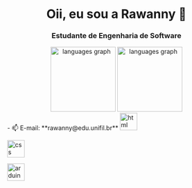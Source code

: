<h1 align="center">Oii, eu sou a Rawanny 👋</h1>
<h3 align="center">Estudante de Engenharia de Software </h3>

<div align="center">
  <img src="https://github-readme-stats.vercel.app/api?username=RawannyCanela&theme=dracula&hide" height="150" alt="languages graph"  />
  <img src="https://github-readme-stats.vercel.app/api/top-langs?username=RawannyCanela&locale=en&hide_title=false&layout=compact&card_width=320&langs_count=5&theme=dracula&hide_border=false&order=2" height="150" alt="languages graph"  />
</div>
- 📫 E-mail: **rawanny@edu.unifil.br**
<a href=" https://www.arduino.cc/ " target="_blank"el="noreferrer"> <img src="[https://cdn.worldvectorlogo.com/logos/arduino-1.svg](https://www.flaticon.com/br/icone-gratis/html_143655)" alt="html" width="40" height= "40"/> </a> </p>
<a href=" https://www.arduino.cc/ " target="_blank"el="noreferrer"> <img src="[https://cdn.worldvectorlogo.com/logos/arduino-1.svg](https://www.flaticon.com/br/icone-gratis/css-3_732190?term=css&page=1&position=1&origin=search&related_id=732190)" alt="css" width="40" height= "40"/> </a> </p>
<a href=" https://www.arduino.cc/ " target="_blank"el="noreferrer"> <img src="https://cdn.worldvectorlogo.com/logos/arduino-1.svg" alt="arduino" width="40" height= "40"/> </a> </p>

